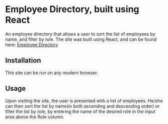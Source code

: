 # Employee Directory, built using React

An employee directory that allows a user to sort the list of employees by name, and filter by role. The site was built using React, and can be found here: [Employee Directory](https://grandmaster.github.io/React-Employee-Directory/)

## Installation
This site can be run on any modern browser.

## Usage
Upon visiting the site, the user is presented with a list of employees. He/she can then sort the list by name(in both ascending and descending order) or filter the list by role, by entering the name of the desired role in the input area above the Role column.
